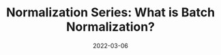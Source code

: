 ---
title: "Normalization Series: What is Batch Normalization?"
date: 2022-03-06
categories: 
  - Neural Networks
tags:
  - Normalization
excerpt: An in-depth blogpost covering Batch Normalization, complete with code and interactive visualizations. Part of a bigger series on Normalization.
link: https://wandb.ai/wandb_fc/Normalization/reports/Normalization-Series-What-is-Batch-Normalization---VmlldzoxMjk2ODcz
---